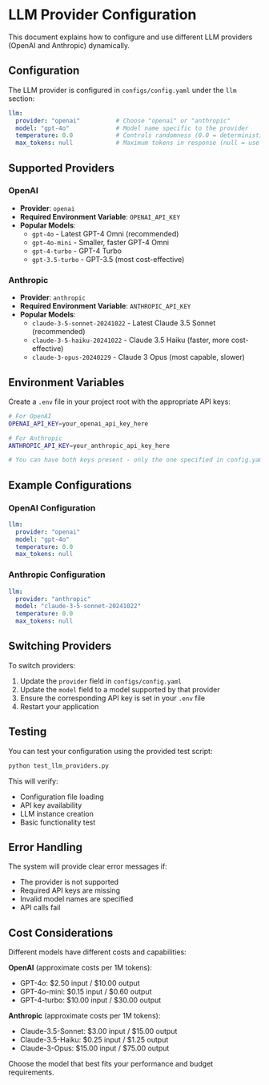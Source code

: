 # LLM Provider Configuration

This document explains how to configure and use different LLM providers (OpenAI and Anthropic) dynamically.

## Configuration

The LLM provider is configured in `configs/config.yaml` under the `llm` section:

```yaml
llm:
  provider: "openai"          # Choose "openai" or "anthropic"
  model: "gpt-4o"             # Model name specific to the provider
  temperature: 0.0            # Controls randomness (0.0 = deterministic, 1.0 = creative)
  max_tokens: null            # Maximum tokens in response (null = use model default)
```

## Supported Providers

### OpenAI
- **Provider**: `openai`
- **Required Environment Variable**: `OPENAI_API_KEY`
- **Popular Models**:
  - `gpt-4o` - Latest GPT-4 Omni (recommended)
  - `gpt-4o-mini` - Smaller, faster GPT-4 Omni
  - `gpt-4-turbo` - GPT-4 Turbo
  - `gpt-3.5-turbo` - GPT-3.5 (most cost-effective)

### Anthropic
- **Provider**: `anthropic`
- **Required Environment Variable**: `ANTHROPIC_API_KEY`
- **Popular Models**:
  - `claude-3-5-sonnet-20241022` - Latest Claude 3.5 Sonnet (recommended)
  - `claude-3-5-haiku-20241022` - Claude 3.5 Haiku (faster, more cost-effective)
  - `claude-3-opus-20240229` - Claude 3 Opus (most capable, slower)

## Environment Variables

Create a `.env` file in your project root with the appropriate API keys:

```bash
# For OpenAI
OPENAI_API_KEY=your_openai_api_key_here

# For Anthropic
ANTHROPIC_API_KEY=your_anthropic_api_key_here

# You can have both keys present - only the one specified in config.yaml will be used
```

## Example Configurations

### OpenAI Configuration
```yaml
llm:
  provider: "openai"
  model: "gpt-4o"
  temperature: 0.0
  max_tokens: null
```

### Anthropic Configuration
```yaml
llm:
  provider: "anthropic"
  model: "claude-3-5-sonnet-20241022"
  temperature: 0.0
  max_tokens: null
```

## Switching Providers

To switch providers:

1. Update the `provider` field in `configs/config.yaml`
2. Update the `model` field to a model supported by that provider
3. Ensure the corresponding API key is set in your `.env` file
4. Restart your application

## Testing

You can test your configuration using the provided test script:

```bash
python test_llm_providers.py
```

This will verify:
- Configuration file loading
- API key availability
- LLM instance creation
- Basic functionality test

## Error Handling

The system will provide clear error messages if:
- The provider is not supported
- Required API keys are missing
- Invalid model names are specified
- API calls fail

## Cost Considerations

Different models have different costs and capabilities:

**OpenAI** (approximate costs per 1M tokens):
- GPT-4o: $2.50 input / $10.00 output
- GPT-4o-mini: $0.15 input / $0.60 output
- GPT-4-turbo: $10.00 input / $30.00 output

**Anthropic** (approximate costs per 1M tokens):
- Claude-3.5-Sonnet: $3.00 input / $15.00 output
- Claude-3.5-Haiku: $0.25 input / $1.25 output
- Claude-3-Opus: $15.00 input / $75.00 output

Choose the model that best fits your performance and budget requirements. 